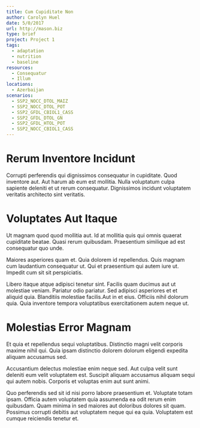 ```yaml
---
title: Cum Cupiditate Non
author: Carolyn Huel
date: 5/0/2017
url: http://mason.biz
type: brief
project: Project 1
tags:
  - adaptation
  - nutrition
  - baseline
resources:
  - Consequatur
  - Illum
locations:
  - Azerbaijan
scenarios:
  - SSP2_NOCC_DTOL_MAIZ
  - SSP2_NOCC_DTOL_POT
  - SSP2_GFDL_CBIOL1_CASS
  - SSP2_GFDL_DTOL_GN
  - SSP2_GFDL_HTOL_POT
  - SSP2_NOCC_CBIOL1_CASS
---
```


# Rerum Inventore Incidunt
Corrupti perferendis qui dignissimos consequatur in cupiditate. Quod inventore aut. Aut harum ab eum est mollitia. Nulla voluptatum culpa sapiente deleniti et ut rerum consequatur. Dignissimos incidunt voluptatem veritatis architecto sint veritatis.

# Voluptates Aut Itaque
Ut magnam quod quod mollitia aut. Id at mollitia quis qui omnis quaerat cupiditate beatae. Quasi rerum quibusdam. Praesentium similique ad est consequatur quo unde.
 Maiores asperiores quam et. Quia dolorem id repellendus. Quis magnam cum laudantium consequatur ut. Qui et praesentium qui autem iure ut. Impedit cum sit sit perspiciatis.
 Libero itaque atque adipisci tenetur sint. Facilis quam ducimus aut ut molestiae veniam. Pariatur odio pariatur. Sed adipisci asperiores et et aliquid quia. Blanditiis molestiae facilis.Aut in et eius. Officiis nihil dolorum quia. Quia inventore tempora voluptatibus exercitationem autem neque ut.

# Molestias Error Magnam
Et quia et repellendus sequi voluptatibus. Distinctio magni velit corporis maxime nihil qui. Quia ipsam distinctio dolorem dolorum eligendi expedita aliquam accusamus sed.
 Accusantium delectus molestiae enim neque sed. Aut culpa velit sunt deleniti eum velit voluptatem est. Suscipit aliquam accusamus aliquam sequi qui autem nobis. Corporis et voluptas enim aut sunt animi.
 Quo perferendis sed sit id nisi porro labore praesentium et. Voluptate totam ipsam. Officia autem voluptatem quia assumenda ea odit rerum enim quibusdam. Quam minima in sed maiores aut doloribus dolores sit quam. Possimus corrupti debitis aut voluptatem neque qui ea quia. Voluptatem est cumque reiciendis tenetur et.
